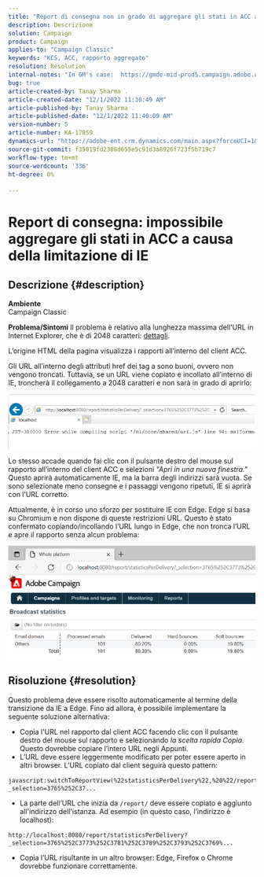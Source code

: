 ```yaml
---
title: "Report di consegna non in grado di aggregare gli stati in ACC a causa della limitazione di IE"
description: Descrizione
solution: Campaign
product: Campaign
applies-to: "Campaign Classic"
keywords: "KCS, ACC, rapporto aggregato"
resolution: Resolution
internal-notes: "In GM's case:  https://gmde-mid-prod5.campaign.adobe.com//report/statisticsPerDelivery?_selection="
bug: true
article-created-by: Tanay Sharma .
article-created-date: "12/1/2022 11:30:49 AM"
article-published-by: Tanay Sharma .
article-published-date: "12/1/2022 11:40:09 AM"
version-number: 5
article-number: KA-17859
dynamics-url: "https://adobe-ent.crm.dynamics.com/main.aspx?forceUCI=1&pagetype=entityrecord&etn=knowledgearticle&id=ac6a3199-6b71-ed11-9562-6045bd006239"
source-git-commit: f35019fd2308d655e5c91d3a8926f723f5b719c7
workflow-type: tm+mt
source-wordcount: '336'
ht-degree: 0%

---
```


# Report di consegna: impossibile aggregare gli stati in ACC a causa della limitazione di IE

## Descrizione {#description}

<b>Ambiente</b><br>Campaign Classic<br>

<b>Problema/Sintomi</b>
Il problema è relativo alla lunghezza massima dell&#39;URL in Internet Explorer, che è di 2048 caratteri: [dettagli](https://support.microsoft.com/en-us/topic/maximum-url-length-is-2-083-characters-in-internet-explorer-174e7c8a-6666-f4e0-6fd6-908b53c12246).

L’origine HTML della pagina visualizza i rapporti all’interno del client ACC.

Gli URL all’interno degli attributi href dei tag a sono buoni, ovvero non vengono troncati. Tuttavia, se un URL viene copiato e incollato all’interno di IE, troncherà il collegamento a 2048 caratteri e non sarà in grado di aprirlo:

![](assets/___ae6a3199-6b71-ed11-9562-6045bd006239___.png)

Lo stesso accade quando fai clic con il pulsante destro del mouse sul rapporto all’interno del client ACC e selezioni *&quot;Apri in una nuova finestra.&quot;* Questo aprirà automaticamente IE, ma la barra degli indirizzi sarà vuota. Se sono selezionate meno consegne e i passaggi vengono ripetuti, IE si aprirà con l’URL corretto.

Attualmente, è in corso uno sforzo per sostituire IE con Edge. Edge si basa su Chromium e non dispone di queste restrizioni URL. Questo è stato confermato copiando/incollando l’URL lungo in Edge, che non tronca l’URL e apre il rapporto senza alcun problema:

![](assets/___b06a3199-6b71-ed11-9562-6045bd006239___.png)


## Risoluzione {#resolution}


Questo problema deve essere risolto automaticamente al termine della transizione da IE a Edge. Fino ad allora, è possibile implementare la seguente soluzione alternativa:

- Copia l&#39;URL nel rapporto dal client ACC facendo clic con il pulsante destro del mouse sul rapporto e selezionando *la scelta rapida Copia*. Questo dovrebbe copiare l’intero URL negli Appunti.
- L’URL deve essere leggermente modificato per poter essere aperto in altri browser. L’URL copiato dal client seguirà questo pattern:



```
javascript:switchToReportView(%22statisticsPerDelivery%22,%20%22/report/statisticsPerDelivery?_selection=3765%252C37...
```


- La parte dell’URL che inizia da `/report/` deve essere copiato e aggiunto all&#39;indirizzo dell&#39;istanza. Ad esempio (in questo caso, l’indirizzo è localhost):



```
http://localhost:8080/report/statisticsPerDelivery?_selection=3765%252C3773%252C3781%252C3789%252C3793%252C3769%...
```


- Copia l’URL risultante in un altro browser: Edge, Firefox o Chrome dovrebbe funzionare correttamente.


